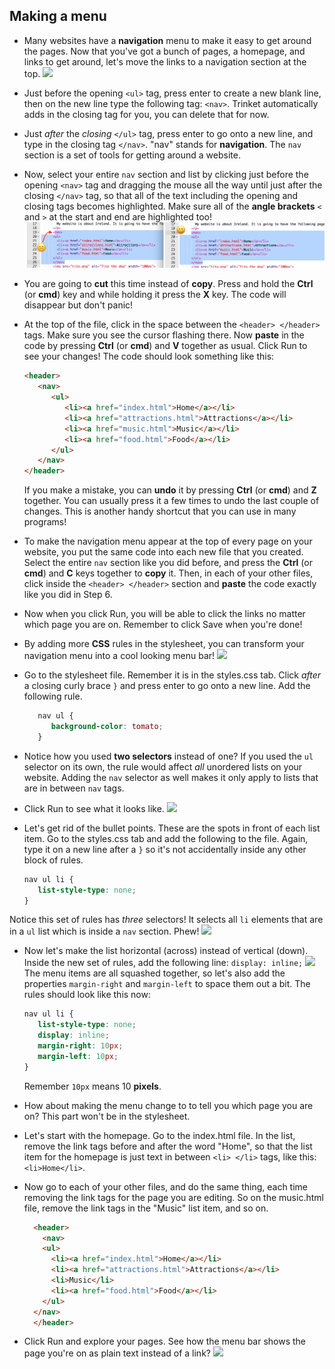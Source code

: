 ## Making a menu

- Many websites have a **navigation** menu to make it easy to get around the pages. Now that you've got a bunch of pages, a homepage, and links to get around, let's move the links to a navigation section at the top. ![](assets/egNavLinksAtTop.png)

- Just before the opening `<ul>` tag, press enter to create a new blank line, then on the new line type the following tag: `<nav>`. Trinket automatically adds in the closing tag for you, you can delete that for now.

- Just _after_ the _closing_ `</ul>` tag, press enter to go onto a new line, and type in the closing tag `</nav>`. 
   "nav" stands for **navigation**. The `nav` section is a set of tools for getting around a website.

- Now, select your entire `nav` section and list by clicking just before the opening `<nav>` tag and dragging the mouse all the way until just after the closing `</nav>` tag, so that all of the text including the opening and closing tags becomes highlighted. Make sure all of the **angle brackets** `<` and `>` at the start and end are highlighted too! ![](images/SelectTextYayWhoops.png)

- You are going to **cut** this time instead of **copy**. Press and hold the **Ctrl** \(or **cmd**\) key and while holding it press the **X** key. The code will disappear but don't panic!

- At the top of the file, click in the space between the `<header> </header>` tags. Make sure you see the cursor flashing there. Now **paste** in the code by pressing **Ctrl** \(or **cmd**\) and **V** together as usual. Click Run to see your changes! The code should look something like this:
   ```html
   <header>
      <nav>
         <ul>
            <li><a href="index.html">Home</a></li>
            <li><a href="attractions.html">Attractions</a></li>
            <li><a href="music.html">Music</a></li>
            <li><a href="food.html">Food</a></li>
         </ul>
      </nav>
   </header>
   ```

   If you make a mistake, you can **undo** it by pressing **Ctrl** \(or **cmd**\) and **Z** together. You can usually press it a few times to undo the last couple of changes. This is another handy shortcut that you can use in many programs!

- To make the navigation menu appear at the top of every page on your website, you put the same code into each new file that you created. Select the entire `nav` section like you did before, and press the **Ctrl** \(or **cmd**\) and **C** keys together to **copy** it. Then, in each of your other files, click inside the `<header> </header>` section and **paste** the code exactly like you did in Step 6.

- Now when you click Run, you will be able to click the links no matter which page you are on. Remember to  click Save when you're done!

- By adding more **CSS** rules in the stylesheet, you can transform your navigation menu into a cool looking menu bar! ![](assets/egCoolMenuBar.png)

- Go to the stylesheet file. Remember it is in the styles.css tab. Click _after_ a closing curly brace `}` and press enter to go onto a new line. Add the following rule.
   ```css
      nav ul {
         background-color: tomato;
      }
   ```

- Notice how you used **two selectors** instead of one? If you used the `ul` selector on its own, the rule would affect _all_ unordered lists on your website. Adding the `nav` selector as well makes it only apply to lists that are in between `nav` tags.

- Click Run to see what it looks like. ![](assets/egMenuBarFirstStyle.png)

- Let's get rid of the bullet points. These are the spots in front of each list item. Go to the styles.css tab and add the following to the file. Again, type it on a new line after a `}` so it's not accidentally inside any other block of rules.
   ```css
   nav ul li {
      list-style-type: none;
   }
   ```
Notice this set of rules has _three_ selectors! It selects all `li` elements that are in a `ul` list which is inside a `nav` section. Phew! ![](assets/egMenuBarNoBullets.png)

- Now let's make the list horizontal (across) instead of vertical (down). Inside the new set of rules, add the following line: `display: inline;` ![](assets/egMenuBarInline.png) 
 The menu items are all squashed together, so let's also add the properties `margin-right` and `margin-left` to space them out a bit. The rules should look like this now:
   ```css
   nav ul li {
      list-style-type: none;
      display: inline;
      margin-right: 10px;
      margin-left: 10px;
   }
   ```
   Remember `10px` means 10 **pixels**.

- How about making the menu change to to tell you which page you are on? This part won't be in the stylesheet.

- Let's start with the homepage. Go to the index.html file. In the list, remove the link tags before and after the word "Home", so that the list item for the homepage is just text in between `<li> </li>` tags, like this: `<li>Home</li>`.

- Now go to each of your other files, and do the same thing, each time removing the link tags for the page you are editing. So on the music.html file, remove the link tags in the "Music" list item, and so on.
    ```html
	  <header>
	    <nav>
        <ul>
          <li><a href="index.html">Home</a></li>
          <li><a href="attractions.html">Attractions</a></li>
          <li>Music</li>
          <li><a href="food.html">Food</a></li>
        </ul>
      </nav>
	  </header>
    ```

- Click Run and explore your pages. See how the menu bar shows the page you're on as plain text instead of a link? ![](assets/egMenuBarOnPage.png)
